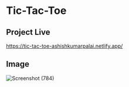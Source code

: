 # Tic-Tac-Toe

## Project Live
https://tic-tac-toe-ashishkumarpalai.netlify.app/


## Image
![Screenshot (784)](https://github.com/ashishkumarpalai/Prodigy-InfoTech-Internship/assets/112760336/f4ef7acd-15df-4d84-a8aa-137bd5f8eb0d)
